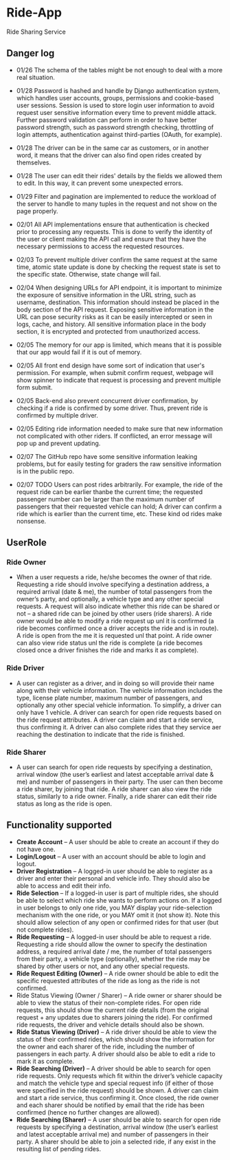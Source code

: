 # Ride-App

Ride Sharing Service

## Danger log

- 01/26 The schema of the tables might be not enough to deal with a more real situation.

- 01/28 Password is hashed and handle by Django authentication system, which handles user accounts, groups, permissions
  and cookie-based user sessions. Session is used to store login user information to avoid request user sensitive
  information every time to prevent middle attack. Further password validation can perform in order to have better
  password strength, such as password strength checking, throttling of login attempts, authentication against
  third-parties (OAuth, for example).

- 01/28 The driver can be in the same car as customers, or in another word, it means that the driver can also find open
  rides created by themselves.

- 01/28 The user can edit their rides' details by the fields we allowed them to edit. In this way, it can prevent some
  unexpected errors.

- 01/29 Filter and pagination are implemented to reduce the workload of the server to handle to many tuples in the
  request and not show on the page properly.

- 02/01 All API implementations ensure that authentication is checked prior to processing any requests. This is done to
  verify the identity of the user or client making the API call and ensure that they have the necessary permissions to
  access the requested resources.

- 02/03 To prevent multiple driver confirm the same request at the same time, atomic state update is done by checking
  the request state is set to the specific state. Otherwise, state change will fail.

- 02/04 When designing URLs for API endpoint, it is important to minimize the exposure of sensitive information in the
  URL string, such as username, destination. This information should instead be placed in the body section of the API
  request. Exposing sensitive information in the URL can pose security risks as it can be easily intercepted or seen in
  logs, cache, and history. All sensitive information place in the body section, it is encrypted and protected from
  unauthorized access.

- 02/05 The memory for our app is limited, which means that it is possible that our app would fail if it is out of
  memory.

- 02/05 All front end design have some sort of indication that user's permission. For example, when submit confirm
  request, webpage will show spinner to indicate that request is processing and prevent multiple form submit.

- 02/05 Back-end also prevent concurrent driver confirmation, by checking if a ride is confirmed by some driver. Thus,
  prevent ride is confirmed by multiple driver.

- 02/05 Editing ride information needed to make sure that new information not complicated with other riders. If
  conflicted, an error message will pop up and prevent updating.

- 02/07 The GitHub repo have some sensitive information leaking problems, but for easily testing for graders the raw
  sensitive information is in the public repo.

- 02/07 TODO Users can post rides arbitrarily. For example, the ride of the request ride can be earlier thanbe the
  current time; the requested passenger number can be larger than the maximum number of passengers that their requested
  vehicle can hold; A driver can confirm a ride which is earlier than the current time, etc. These kind od rides make
  nonsense.

## UserRole

### Ride Owner

- When a user requests a ride, he/she becomes the owner of that ride. Requesting
  a ride should involve specifying a destination address, a required arrival (date & me), the
  number of total passengers from the owner’s party, and optionally, a vehicle type and any other
  special requests. A request will also indicate whether this ride can be shared or not – a shared
  ride can be joined by other users (ride sharers). A ride owner would be able to modify a ride
  request up unl it is confirmed (a ride becomes confirmed once a driver accepts the ride and is
  in route). A ride is open from the me it is requested unl that point. A ride owner can also
  view ride status unl the ride is complete (a ride becomes closed once a driver finishes the ride
  and marks it as complete).

### Ride Driver

- A user can register as a driver, and in doing so will provide their name along with
  their vehicle information. The vehicle information includes the type, license plate number,
  maximum number of passengers, and optionally any other special vehicle information. To simplify, a
  driver can only have 1 vehicle. A driver can search for open ride requests based on the ride
  request attributes. A driver can claim and start a ride service, thus confirming it. A driver can
  also complete rides that they service aer reaching the destination to indicate that the ride is
  finished.

### Ride Sharer

- A user can search for open ride requests by specifying a destination, arrival
  window (the user’s earliest and latest acceptable arrival date & me) and number of passengers
  in their party. The user can then become a ride sharer, by joining that ride. A ride sharer can
  also view the ride status, similarly to a ride owner. Finally, a ride sharer can edit their ride status
  as long as the ride is open.

## Functionality supported

- **Create Account** – A user should be able to create an account if they do not have one.
- **Login/Logout** – A user with an account should be able to login and logout.
- **Driver Registration** – A logged-in user should be able to register as a driver and enter their
  personal and vehicle info. They should also be able to access and edit their info.
- **Ride Selection** – If a logged-in user is part of multiple rides, she should be able to select which
  ride she wants to perform actions on. If a logged in user belongs to only one ride, you MAY
  display your ride-selection mechanism with the one ride, or you MAY omit it (not show it). Note
  this should allow selection of any open or confirmed rides for that user (but not complete rides).
- **Ride Requesting** – A logged-in user should be able to request a ride. Requesting a ride should
  allow the owner to specify the destination address, a required arrival date / me, the number of
  total passengers from their party, a vehicle type (optionally), whether the ride may be shared by
  other users or not, and any other special requests.
- **Ride Request Editing (Owner)** – A ride owner should be able to edit the specific requested
  attributes of the ride as long as the ride is not confirmed.
- Ride Status Viewing (Owner / Sharer) – A ride owner or sharer should be able to view the
  status of their non-complete rides. For open ride requests, this should show the current ride
  details (from the original request + any updates due to sharers joining the ride). For confirmed
  ride requests, the driver and vehicle details should also be shown.
- **Ride Status Viewing (Driver)** – A ride driver should be able to view the status of their confirmed
  rides, which should show the information for the owner and each sharer of the ride, including
  the number of passengers in each party. A driver should also be able to edit a ride to mark it as
  complete.
- **Ride Searching (Driver)** – A driver should be able to search for open ride requests. Only requests
  which fit within the driver’s vehicle capacity and match the vehicle type and special request info
  (if either of those were specified in the ride request) should be shown. A driver can claim and
  start a ride service, thus confirming it. Once closed, the ride owner and each sharer should be
  notified by email that the ride has been confirmed (hence no further changes are allowed).
- **Ride Searching (Sharer)** – A user should be able to search for open ride requests by specifying a
  destination, arrival window (the user’s earliest and latest acceptable arrival me) and number
  of passengers in their party. A sharer should be able to join a selected ride, if any exist in the
  resulting list of pending rides.
